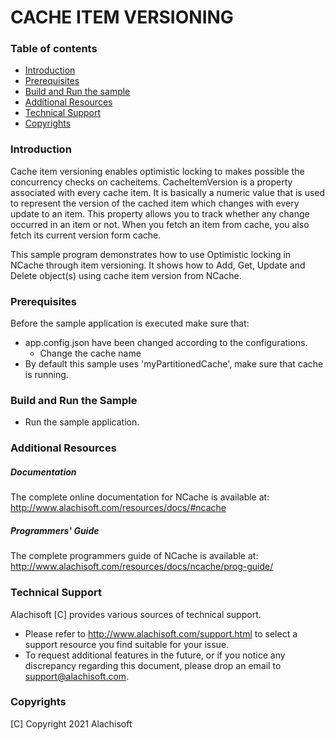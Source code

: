 # CACHE ITEM VERSIONING

### Table of contents

* [Introduction](#introduction)
* [Prerequisites](#prerequisites)
* [Build and Run the sample](#build-and-run-the-sample)
* [Additional Resources](#additional-resources)
* [Technical Support](#technical-support)
* [Copyrights](#copyrights)

### Introduction

Cache item versioning enables optimistic locking to makes possible the concurrency checks on cacheitems. 
CacheItemVersion is a property associated with every cache item. It is basically a numeric value that is 
used to represent the version of the cached item which changes with every update to an item. This property 
allows you to track whether any change occurred in an item or not. When you fetch an item from cache, you also 
fetch its current version form cache.

This sample program demonstrates how to use Optimistic locking in NCache through item versioning. 
It shows how to Add, Get, Update and Delete object(s) using cache item version from NCache.

### Prerequisites

Before the sample application is executed make sure that:

- app.config.json have been changed according to the configurations. 
	- Change the cache name
- By default this sample uses 'myPartitionedCache', make sure that cache is running. 

### Build and Run the Sample
    
- Run the sample application.

### Additional Resources

##### Documentation
The complete online documentation for NCache is available at:
http://www.alachisoft.com/resources/docs/#ncache

##### Programmers' Guide
The complete programmers guide of NCache is available at:
http://www.alachisoft.com/resources/docs/ncache/prog-guide/

### Technical Support

Alachisoft [C] provides various sources of technical support. 

- Please refer to http://www.alachisoft.com/support.html to select a support resource you find suitable for your issue.
- To request additional features in the future, or if you notice any discrepancy regarding this document, please drop an email to [support@alachisoft.com](mailto:support@alachisoft.com).

### Copyrights

[C] Copyright 2021 Alachisoft 